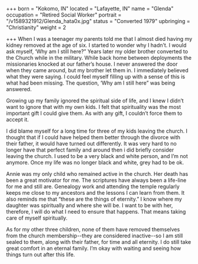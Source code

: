 +++
born = "Kokomo, IN"
located = "Lafayette, IN"
name = "Glenda"
occupation = "Retired Social Worker"
portrait = "/v1589321912/Glenda_hata0x.jpg"
status = "Converted 1979"
upbringing = "Christianity"
weight = 2

+++
When I was a teenager my parents told me that I almost died having my kidney removed at the age of six. I started to wonder why I hadn’t. I would ask myself, ‘Why am I still here?” Years later my older brother converted to the Church while in the military. While back home between deployments the missionaries knocked at our father’s house. I never answered the door when they came around, but my brother let them in. I immediately believed what they were saying. I could feel myself filling up with a sense of this is what had been missing. The question, ‘Why am I still here” was being answered.

Growing up my family ignored the spiritual side of life, and I knew I didn’t want to ignore that with my own kids. I felt that spirituality was the most important gift I could give them. As with any gift, I couldn’t force them to accept it.

I did blame myself for a long time for three of my kids leaving the church. I thought that if I could have helped them better through the divorce with their father, it would have turned out differently. It was very hard to no longer have that perfect family and around then i did briefly consider leaving the church. I used to be a very black and white person, and I’m not anymore. Once my life was no longer black and white, grey had to be ok.

Annie was my only child who remained active in the church. Her death has been a great motivator for me. The scriptures have always been a life-line for me and still are. Genealogy work and attending the temple regularly keeps me close to my ancestors and the lessons I can learn from them. It also reminds me that “these are the things of eternity.” I know where my daughter was spiritually and where she will be. I want to be with her, therefore, I will do what I need to ensure that happens. That means taking care of myself spiritually.

As for my other three children, none of them have removed themselves from the church membership--they are considered inactive--so I am still sealed to them, along with their father, for time and all eternity. I do still take great comfort in an eternal family. I’m okay with waiting and seeing how things turn out after this life.